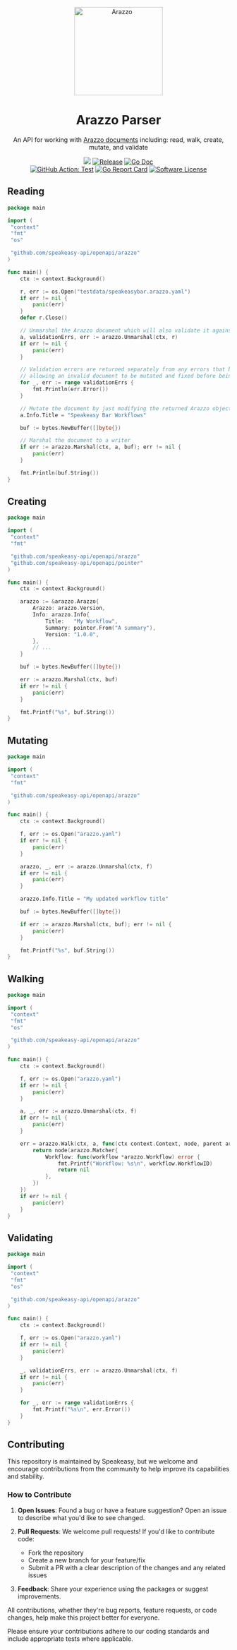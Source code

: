 <p align="center">
  <p align="center">
    <img  width="200px" alt="Arazzo" src="https://github.com/user-attachments/assets/ded936d5-3fd9-439f-925a-a2959735b71a">
  </p>
  <h1 align="center"><b>Arazzo Parser</b></h1>
  <p align="center">An API for working with <a href="https://www.speakeasy.com/openapi/arazzo">Arazzo documents</a> including: read, walk, create, mutate, and validate
</p>
  <p align="center">
    <a href="https://speakeasy.com/"><img src="https://custom-icon-badges.demolab.com/badge/-Built%20By%20Speakeasy-212015?style=for-the-badge&logoColor=FBE331&logo=speakeasy&labelColor=545454" /></a>
    <a href="https://github.com/speakeasy-api/openapi/releases/latest"><img alt="Release" src="https://img.shields.io/github/release/goadesign/goa.svg?style=for-the-badge"></a>
    <a href="https://pkg.go.dev/github.com/speakeasy-api/openapi/arazzo?tab=doc"><img alt="Go Doc" src="https://img.shields.io/badge/godoc-reference-blue.svg?style=for-the-badge"></a>
   <br />
    <a href="https://github.com/speakeasy-api/openapi/actions/workflows/test.yaml"><img alt="GitHub Action: Test" src="https://img.shields.io/github/actions/workflow/status/speakeasy-api/openapi/test.yaml?style=for-the-badge"></a>
    <a href="https://goreportcard.com/report/github.com/speakeasy-api/openapi"><img alt="Go Report Card" src="https://goreportcard.com/badge/github.com/speakeasy-api/openapi?style=for-the-badge"></a>
    <a href="/LICENSE"><img alt="Software License" src="https://img.shields.io/badge/license-MIT-blue.svg?style=for-the-badge"></a>
  </p>
</p>

## Reading

```go
package main

import (
 "context"
 "fmt"
 "os"

 "github.com/speakeasy-api/openapi/arazzo"
)

func main() {
    ctx := context.Background()

    r, err := os.Open("testdata/speakeasybar.arazzo.yaml")
    if err != nil {
        panic(err)
    }
    defer r.Close()

    // Unmarshal the Arazzo document which will also validate it against the Arazzo Specification
    a, validationErrs, err := arazzo.Unmarshal(ctx, r)
    if err != nil {
        panic(err)
    }

    // Validation errors are returned separately from any errors that block the document from being unmarshalled
    // allowing an invalid document to be mutated and fixed before being marshalled again
    for _, err := range validationErrs {
        fmt.Println(err.Error())
    }

    // Mutate the document by just modifying the returned Arazzo object
    a.Info.Title = "Speakeasy Bar Workflows"

    buf := bytes.NewBuffer([]byte{})

    // Marshal the document to a writer
    if err := arazzo.Marshal(ctx, a, buf); err != nil {
        panic(err)
    }

    fmt.Println(buf.String())
}
```

## Creating

```go
package main

import (
 "context"
 "fmt"

 "github.com/speakeasy-api/openapi/arazzo"
 "github.com/speakeasy-api/openapi/pointer"
)

func main() {
    ctx := context.Background()

    arazzo := &arazzo.Arazzo{
        Arazzo: arazzo.Version,
        Info: arazzo.Info{
            Title:   "My Workflow",
            Summary: pointer.From("A summary"),
            Version: "1.0.0",
        },
        // ...
    }

    buf := bytes.NewBuffer([]byte{})

    err := arazzo.Marshal(ctx, buf)
    if err != nil {
        panic(err)
    }

    fmt.Printf("%s", buf.String())
}
```

## Mutating

```go
package main

import (
 "context"
 "fmt"

 "github.com/speakeasy-api/openapi/arazzo"
)

func main() {
    ctx := context.Background()

    f, err := os.Open("arazzo.yaml")
    if err != nil {
        panic(err)
    }

    arazzo, _, err := arazzo.Unmarshal(ctx, f)
    if err != nil {
        panic(err)
    }

    arazzo.Info.Title = "My updated workflow title"

    buf := bytes.NewBuffer([]byte{})

    if err := arazzo.Marshal(ctx, buf); err != nil {
        panic(err)
    }

    fmt.Printf("%s", buf.String())
}
```

## Walking

```go
package main

import (
 "context"
 "fmt"
 "os"

 "github.com/speakeasy-api/openapi/arazzo"
)

func main() {
    ctx := context.Background()

    f, err := os.Open("arazzo.yaml")
    if err != nil {
        panic(err)
    }

    a, _, err := arazzo.Unmarshal(ctx, f)
    if err != nil {
        panic(err)
    }

    err = arazzo.Walk(ctx, a, func(ctx context.Context, node, parent arazzo.MatchFunc, a *arazzo.Arazzo) error {
        return node(arazzo.Matcher{
            Workflow: func(workflow *arazzo.Workflow) error {
                fmt.Printf("Workflow: %s\n", workflow.WorkflowID)
                return nil
            },
        })
    })
    if err != nil {
        panic(err)
    }
}
```

## Validating

```go
package main

import (
 "context"
 "fmt"
 "os"

 "github.com/speakeasy-api/openapi/arazzo"
)

func main() {
    ctx := context.Background()

    f, err := os.Open("arazzo.yaml")
    if err != nil {
        panic(err)
    }

    _, validationErrs, err := arazzo.Unmarshal(ctx, f)
    if err != nil {
        panic(err)
    }

    for _, err := range validationErrs {
        fmt.Printf("%s\n", err.Error())
    }
}
```

## Contributing

This repository is maintained by Speakeasy, but we welcome and encourage contributions from the community to help improve its capabilities and stability.

### How to Contribute

1. **Open Issues**: Found a bug or have a feature suggestion? Open an issue to describe what you'd like to see changed.

2. **Pull Requests**: We welcome pull requests! If you'd like to contribute code:
   - Fork the repository
   - Create a new branch for your feature/fix
   - Submit a PR with a clear description of the changes and any related issues

3. **Feedback**: Share your experience using the packages or suggest improvements.

All contributions, whether they're bug reports, feature requests, or code changes, help make this project better for everyone.

Please ensure your contributions adhere to our coding standards and include appropriate tests where applicable.
